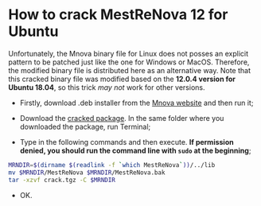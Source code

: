 # How to crack MestReNova 12 for Ubuntu

Unfortunately, the Mnova binary file for Linux does not posses an explicit pattern to be patched just like the one for Windows or MacOS. Therefore, the modified binary file is distributed here as an alternative way. Note that this cracked binary file was modified based on the **12.0.4 version for Ubuntu 18.04**, so this trick *may not* work for other versions.

- Firstly, download .deb installer from the [Mnova website](https://mestrelab.com/downloads/mnova/linux/Ubuntu/18.04/mestrenova_12.0.4-22023_amd64.deb) and then run it;

- Download the [cracked package](/MRN_for_Ubuntu/crack.tgz). In the same folder where you downloaded the package, run Terminal;

- Type in the following commands and then execute. **If permission denied, you should run the command line with `sudo` at the beginning**;
  
```bash
MRNDIR=$(dirname $(readlink -f `which MestReNova`))/../lib
mv $MRNDIR/MestReNova $MRNDIR/MestReNova.bak
tar -xzvf crack.tgz -C $MRNDIR
```

- OK.
